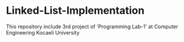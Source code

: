 # Linked-List-Implementation
This repository include 3rd project of 'Programming Lab-1' at Computer Engineering Kocaeli University
